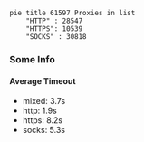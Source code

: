 
```mermaid
pie title 61597 Proxies in list
    "HTTP" : 28547
    "HTTPS": 10539
    "SOCKS" : 30818
```

### Some Info
#### Average Timeout

- mixed: 3.7s
- http: 1.9s
- https: 8.2s
- socks: 5.3s